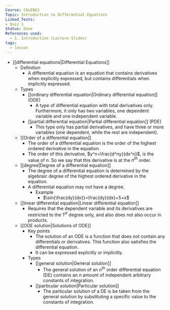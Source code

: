```yaml
---
Course: CALENG3
Topic: Introduction to Differential Equations
Linked_Tests:
- Quiz 1
Status: Done
References used:
  - 1. Introduction (Lecture Slides)
tags:
  - lesson
---
```


- [[differential equations|Differential Equations]]
	- Definition
		- A differential equation is an equation that contains derivatives when explicitly expressed, but contains differentials when implicitly expressed.
	- Types
		- [[ordinary differential equation|Ordinary differential equation]] (ODE)
			- A type of differential equation with total derivatives only. Furthermore, it only has two variables, one dependent variable and one independent variable.
		- [[partial differential equation|Partial differential equation]] (PDE)
			- This type only has partial derivatives, and have three or more variables (one dependent, while the rest are independent).
	- [[Order of a differential equation]]
		- The order of a differential equation is the order of the highest ordered derivative in the equation.
		- The order of this derivative, $y^n=\frac{d^ny}{dx^n}$, is the value of $n$. So we say that this derivative is at the $n^{th}$ order.
	- [[degree|Degree of a differential equation]]
		- The degree of a differential equation is determined by the algebraic degree of the highest ordered derivative in the equation.
		- A differential equation may not have a degree.
			- Example
				- $\sin{\frac{dy}{dx}}=\frac{dy}{dx}+5+x$
	- [[linear differential equation|Linear differential equation]]
		- Requires that the dependent variable and its derivatives are restricted to the $1^{st}$ degree only, and also does not also occur in products.
	- [[ODE solution|Solutions of ODE]]
		- Key points
			- The solution of an ODE is a function that does not contain any differentials or derivatives. This function also satisfies the differential equation.
			- It can be expressed explicitly or implicitly.
		- Types
			- [[general solution|General solution]]
				- The general solution of an $n^{th}$ order differential equation (DE) contains an $n$ amount of independent arbitrary constants of integration.
			- [[particular solution|Particular solution]]
				- The particular solution of a DE is be taken from the general solution by substituting a specific value to the constants of integration.